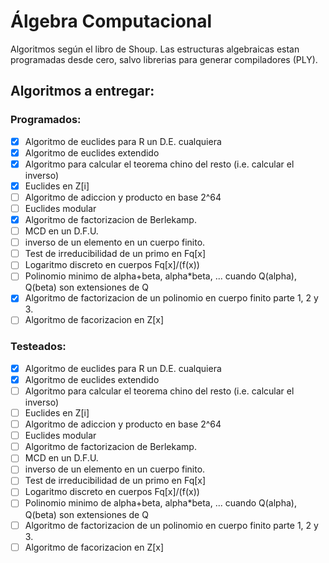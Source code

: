 # Álgebra Computacional
Algoritmos según el libro de Shoup.
Las estructuras algebraicas estan programadas desde cero, salvo librerias para generar compiladores (PLY).
## Algoritmos a entregar:
### Programados:
- [x] Algoritmo de euclides para R un D.E. cualquiera
- [x] Algoritmo de euclides extendido
- [x] Algoritmo para calcular el teorema chino del resto (i.e. calcular el inverso)
- [x] Euclides en Z[i]
- [ ] Algoritmo de adiccion y producto en base 2^64
- [ ] Euclides modular
- [x] Algoritmo de factorizacion de Berlekamp.
- [ ] MCD en un D.F.U.
- [ ] inverso de un elemento en un cuerpo finito.
- [ ] Test de irreducibilidad de un primo en Fq[x]
- [ ] Logaritmo discreto en cuerpos Fq[x]/(f(x))
- [ ] Polinomio minimo de alpha+beta, alpha*beta, ... cuando Q(alpha), Q(beta) son extensiones de Q
- [x] Algoritmo de factorizacion de un polinomio en cuerpo finito parte 1, 2 y 3.
- [ ] Algoritmo de facorizacion en Z[x]

### Testeados:
- [x] Algoritmo de euclides para R un D.E. cualquiera
- [x] Algoritmo de euclides extendido
- [ ] Algoritmo para calcular el teorema chino del resto (i.e. calcular el inverso)
- [ ] Euclides en Z[i]
- [ ] Algoritmo de adiccion y producto en base 2^64
- [ ] Euclides modular
- [ ] Algoritmo de factorizacion de Berlekamp.
- [ ] MCD en un D.F.U.
- [ ] inverso de un elemento en un cuerpo finito.
- [ ] Test de irreducibilidad de un primo en Fq[x]
- [ ] Logaritmo discreto en cuerpos Fq[x]/(f(x))
- [ ] Polinomio minimo de alpha+beta, alpha*beta, ... cuando Q(alpha), Q(beta) son extensiones de Q
- [ ] Algoritmo de factorizacion de un polinomio en cuerpo finito parte 1, 2 y 3.
- [ ] Algoritmo de facorizacion en Z[x]
